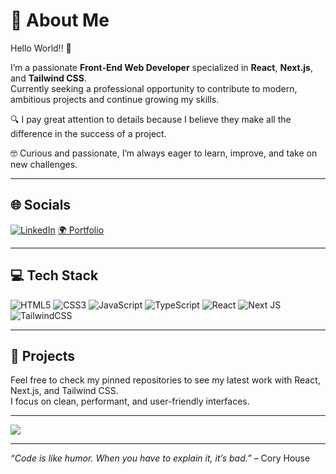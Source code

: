 # 💫 About Me

Hello World!! 👋

I’m a passionate **Front-End Web Developer** specialized in **React**, **Next.js**, and **Tailwind CSS**.  
Currently seeking a professional opportunity to contribute to modern, ambitious projects and continue growing my skills.

🔍 I pay great attention to details because I believe they make all the difference in the success of a project.

🤓 Curious and passionate, I’m always eager to learn, improve, and take on new challenges.

---

## 🌐 Socials  
[![LinkedIn](https://img.shields.io/badge/LinkedIn-%230077B5.svg?logo=linkedin&logoColor=white)](https://linkedin.com/in/thomas-thonnard-a520b72b5) [🌍 Portfolio](https://thomas-portfolio-dev.netlify.app/)

---

## 💻 Tech Stack  
![HTML5](https://img.shields.io/badge/html5-%23E34F26.svg?style=for-the-badge&logo=html5&logoColor=white) ![CSS3](https://img.shields.io/badge/css3-%231572B6.svg?style=for-the-badge&logo=css3&logoColor=white) ![JavaScript](https://img.shields.io/badge/javascript-%23323330.svg?style=for-the-badge&logo=javascript&logoColor=%23F7DF1E) ![TypeScript](https://img.shields.io/badge/typescript-%23007ACC.svg?style=for-the-badge&logo=typescript&logoColor=white) ![React](https://img.shields.io/badge/react-%2320232a.svg?style=for-the-badge&logo=react&logoColor=%2361DAFB) ![Next JS](https://img.shields.io/badge/Next-black?style=for-the-badge&logo=next.js&logoColor=white) ![TailwindCSS](https://img.shields.io/badge/tailwindcss-%2338B2AC.svg?style=for-the-badge&logo=tailwind-css&logoColor=white)

---

## 🚀 Projects  
Feel free to check my pinned repositories to see my latest work with React, Next.js, and Tailwind CSS.  
I focus on clean, performant, and user-friendly interfaces.

---

[![](https://visitcount.itsvg.in/api?id=ovo-thom&icon=0&color=0)](https://visitcount.itsvg.in)

---

*“Code is like humor. When you have to explain it, it’s bad.”* – Cory House



